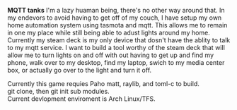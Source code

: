 **MQTT tanks**
I'm a lazy huaman being, there's no other way around that.  In my endevors to avoid having to get off of my couch, I have setup my own home automation system using tasmota and mqtt.  This allows me to remain in one my place while 
still being able to adust lights around my home.  Currently my steam deck is my only device that dosn't have the ablity to talk to my mqtt service.  I want to build a tool worthy of the steam deck that will allow me to turn lights 
on and off with out having to get up and find my phone, walk over to my desktop, find my laptop, swich to my media center box, or actually go over to the light and turn it off.

Currently this game requies Paho matt, raylib, and toml-c to build.  
git clone, then git init sub modules.  
Current devlopment enviroment is Arch Linux/TFS.
